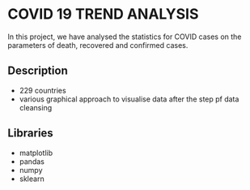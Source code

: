 
# COVID 19 TREND ANALYSIS

In this project, we have analysed the statistics for COVID cases on the parameters of death, recovered and confirmed cases.


## Description

- 229 countries
- various graphical approach to visualise data after the step pf data cleansing


## Libraries
-  matplotlib
-  pandas
-  numpy 
-  sklearn